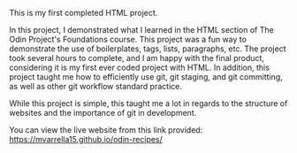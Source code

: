 This is my first completed HTML project.

In this project, I demonstrated what I learned in the HTML section of The Odin Project's Foundations course.
This project was a fun way to demonstrate the use of boilerplates, tags, lists, paragraphs, etc.
The project took several hours to complete, and I am happy with the final product, considering it is my first ever coded project with HTML.
In addition, this project taught me how to efficiently use git, git staging, and git committing, as well as other git workflow standard practice.

While this project is simple, this taught me a lot in regards to the structure of websites and the importance of git in development.

You can view the live website from this link provided: https://mvarrella15.github.io/odin-recipes/
